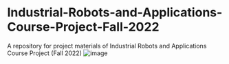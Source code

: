 # Industrial-Robots-and-Applications-Course-Project-Fall-2022
A repository for project materials of Industrial Robots and Applications Course Project (Fall 2022)
![image](demo.gif)